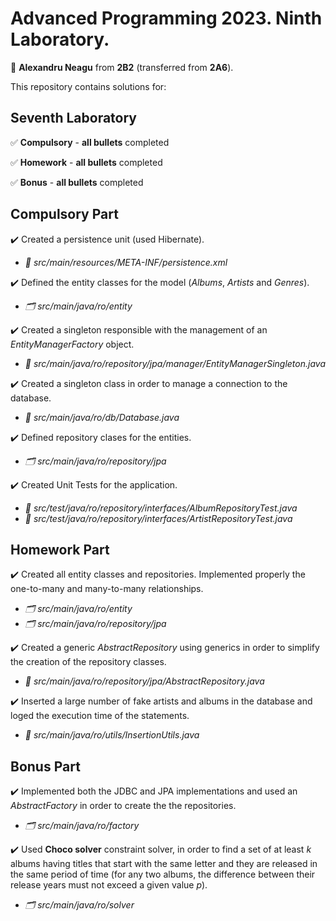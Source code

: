 # Advanced Programming 2023. Ninth Laboratory.

:adult: **Alexandru Neagu** from **2B2** (transferred from **2A6**).

This repository contains solutions for:

## Seventh Laboratory ##

:white_check_mark: **Compulsory** - **all bullets** completed

:white_check_mark: **Homework** - **all bullets** completed

:white_check_mark: **Bonus** - **all bullets** completed

## Compulsory Part ##

:heavy_check_mark: Created a persistence unit (used Hibernate).
- _:file_folder: src/main/resources/META-INF/persistence.xml_

:heavy_check_mark: Defined the entity classes for the model (_Albums_, _Artists_ and _Genres_).
  - _:card_index_dividers: src/main/java/ro/entity_

:heavy_check_mark: Created a singleton responsible with the management of an _EntityManagerFactory_ object.
- _:file_folder: src/main/java/ro/repository/jpa/manager/EntityManagerSingleton.java_
  
:heavy_check_mark: Created a singleton class in order to manage a connection to the database.
  - _:file_folder: src/main/java/ro/db/Database.java_
 
 :heavy_check_mark: Defined repository clases for the entities.
  - _:card_index_dividers: src/main/java/ro/repository/jpa_
 
 :heavy_check_mark: Created Unit Tests for the application.
  - _:file_folder: src/test/java/ro/repository/interfaces/AlbumRepositoryTest.java_
  - _:file_folder: src/test/java/ro/repository/interfaces/ArtistRepositoryTest.java_

 
## Homework Part ##

:heavy_check_mark: Created all entity classes and repositories. Implemented properly the one-to-many and many-to-many relationships.
  - _:card_index_dividers: src/main/java/ro/entity_
  - _:card_index_dividers: src/main/java/ro/repository/jpa_

:heavy_check_mark: Created a generic _AbstractRepository_ using generics in order to simplify the creation of the repository classes.
  - _:file_folder: src/main/java/ro/repository/jpa/AbstractRepository.java_

:heavy_check_mark: Inserted a large number of fake artists and albums in the database and loged the execution time of the statements.
  - _:file_folder: src/main/java/ro/utils/InsertionUtils.java_
  
## Bonus Part ##

:heavy_check_mark: Implemented both the JDBC and JPA implementations and used an _AbstractFactory_ in order to create the the repositories.
  - _:card_index_dividers: src/main/java/ro/factory_

:heavy_check_mark: Used **Choco solver** constraint solver, in order to find a set of at least _k_ albums having titles that start with the same letter and they are released in the same period of time (for any two albums, the difference between their release years must not exceed a given value _p_).
  - _:card_index_dividers: src/main/java/ro/solver_
